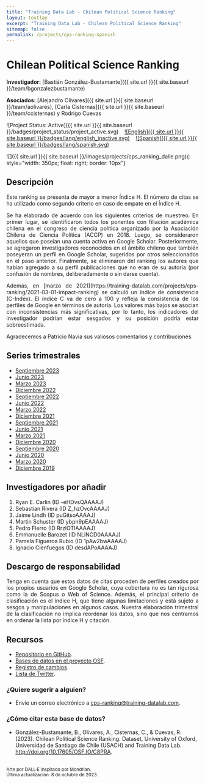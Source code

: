 ```yaml
---
title: "Training Data Lab - Chilean Political Science Ranking"
layout: textlay
excerpt: "Training Data Lab - Chilean Political Science Ranking"
sitemap: false
permalink: /projects/cps-ranking-spanish
---
```


# Chilean Political Science Ranking

**Investigador:** [Bastián González-Bustamante]({{ site.url }}{{ site.baseurl }}/team/bgonzalezbustamante)

**Asociados:** [Alejandro Olivares]({{ site.url }}{{ site.baseurl }}/team/aolivares), [Carla Cisternas]({{ site.url }}{{ site.baseurl }}/team/ccisternas) y Rodrigo Cuevas

![Project Status: Active]({{ site.url }}{{ site.baseurl }}/badges/project_status/project_active.svg) &nbsp;&nbsp; [![English]({{ site.url }}{{ site.baseurl }}/badges/lang/english_inactive.svg)](https://training-datalab.com/projects/cps-ranking) &nbsp;&nbsp; [![Spanish]({{ site.url }}{{ site.baseurl }}/badges/lang/spanish.svg)](https://training-datalab.com/projects/cps-ranking-spanish)

![]({{ site.url }}{{ site.baseurl }}/images/projects/cps_ranking_dalle.png){: style="width: 350px; float: right; border: 10px"}

## Descripción

<p align="justify">Este ranking se presenta de mayor a menor Índice H. El número de citas se ha utilizado como segundo criterio en caso de empate en el Índice H.</p>

<p align="justify">Se ha elaborado de acuerdo con los siguientes criterios de muestreo. En primer lugar, se identificaron todos los ponentes con filiación académica chilena en el congreso de ciencia política organizado por la Asociación Chilena de Ciencia Política (ACCP) en 2018. Luego, se consideraron aquellos que poseían una cuenta activa en Google Scholar. Posteriormente, se agregaron investigadores reconocidos en el ámbito chileno que también poseyeran un perfil en Google Scholar, sugeridos por otros seleccionados en el paso anterior. Finalmente, se eliminaron del ranking los autores que habían agregado a su perfil publicaciones que no eran de su autoría (por confusión de nombres, deliberadamente o sin darse cuenta).</p>

<p align="justify">Además, en [marzo de 2021](https://training-datalab.com/projects/cps-ranking/2021-03-01-impact-ranking) se calculó un índice de consistencia (C-Index). El índice C va de cero a 100 y refleja la consistencia de los perfiles de Google en términos de autoría. Los valores más bajos se asocian con inconsistencias más significativas, por lo tanto, los indicadores del investigador podrían estar sesgados y su posición podría estar sobreestimada.</p>

<p align="justify">Agradecemos a Patricio Navia sus valiosos comentarios y contribuciones.</p>

## Series trimestrales

- [Septiembre 2023](https://training-datalab.com/projects/cps-ranking/2023-09-01-impact-ranking)
- [Junio 2023](https://training-datalab.com/projects/cps-ranking/2023-06-01-impact-ranking)
- [Marzo 2023](https://training-datalab.com/projects/cps-ranking/2023-03-03-impact-ranking)
- [Diciembre 2022](https://training-datalab.com/projects/cps-ranking/2022-12-05-impact-ranking)
- [Septiembre 2022](https://training-datalab.com/projects/cps-ranking/2022-09-01-impact-ranking)
- [Junio 2022](https://training-datalab.com/projects/cps-ranking/2022-06-02-impact-ranking)
- [Marzo 2022](https://training-datalab.com/projects/cps-ranking/2022-03-01-impact-ranking)
- [Diciembre 2021](https://training-datalab.com/projects/cps-ranking/2021-12-02-impact-ranking)
- [Septiembre 2021](https://training-datalab.com/projects/cps-ranking/2021-09-01-impact-ranking)
- [Junio 2021](https://training-datalab.com/projects/cps-ranking/2021-06-01-impact-ranking)
- [Marzo 2021](https://training-datalab.com/projects/cps-ranking/2021-03-01-impact-ranking)
- [Diciembre 2020](https://training-datalab.com/projects/cps-ranking/2020-12-01-impact-ranking)
- [Septiembre 2020](https://training-datalab.com/projects/cps-ranking/2020-09-05-impact-ranking)
- [Junio 2020](https://training-datalab.com/projects/cps-ranking/2020-06-02-impact-ranking)
- [Marzo 2020](https://training-datalab.com/projects/cps-ranking/2020-03-05-impact-ranking)
- [Diciembre 2019](https://training-datalab.com/projects/cps-ranking/2019-12-02-impact-ranking)

## Investigadores por añadir

1. Ryan E. Carlin (ID -eHDvsQAAAAJ)
2. Sebastian Rivera (ID Z_hzOvcAAAAJ)
3. Jaime Lindh (ID puGitsoAAAAJ)
4. Martin Schuster (ID ybpn9pEAAAAJ)
5. Pedro Fierro (ID RrzlOTIAAAAJ)
6. Emmanuelle Barozet (ID NLiNCD0AAAAJ)
7. Pamela Figueroa Rubio (ID 1pAw2bwAAAAJ)
8. Ignacio Cienfuegos (ID desdAPoAAAAJ)

## Descargo de responsabilidad

<p align="justify">Tenga en cuenta que estos datos de citas proceden de perfiles creados por los propios usuarios en Google Scholar, cuya cobertura no es tan rigurosa como la de Scopus o Web of Science. Además, el principal criterio de clasificación es el índice H, que tiene algunas limitaciones y está sujeto a sesgos y manipulaciones en algunos casos. Nuestra elaboración trimestral de la clasificación no implica reordenar los datos, sino que nos centramos en ordenar la lista por índice H y citación.</p>

## Recursos

- <a href="https://github.com/bgonzalezbustamante/CPS-Ranking" target="_blank">Repositorio en GitHub</a>.
- <a href="http://doi.org/10.17605/OSF.IO/C8PRA" target="_blank">Bases de datos en el proyecto OSF</a>.
- <a href="https://github.com/bgonzalezbustamante/CPS-Ranking/blob/master/CHANGELOG.md" target="_blank">Registro de cambios</a>.
- <a href="https://twitter.com/i/lists/1672034534907342850" target="_blank">Lista de Twitter</a>.

### ¿Quiere sugerir a alguien?

- Envíe un correo electrónico a <a href="mailto:cps-ranking@training-datalab.com">cps-ranking@training-datalab.com</a>.

### ¿Cómo citar esta base de datos?

- González-Bustamante, B., Olivares, A., Cisternas, C., & Cuevas, R. (2023). Chilean Political Science Ranking. Dataset, University of Oxford, Universidad de Santiago de Chile (USACH) and Training Data Lab. <a href="http://doi.org/10.17605/OSF.IO/C8PRA" target="_blank">http://doi.org/10.17605/OSF.IO/C8PRA</a>.

<br />
<small>Arte por DALL·E inspirado por Mondrian.</small><br />
<small>Última actualización: 8 de octubre de 2023.</small>
